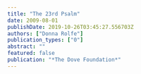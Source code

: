```yaml
---
title: "The 23rd Psalm"
date: 2009-08-01
publishDate: 2019-10-26T03:45:27.556703Z
authors: ["Donna Rolfe"]
publication_types: ["0"]
abstract: ""
featured: false
publication: "*The Dove Foundation*"
---
```


